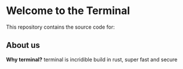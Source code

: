 # Welcome to the Terminal

This repository contains the source code for:

## About us

**Why terminal?** 
terminal is incridible build in rust, super fast and secure
